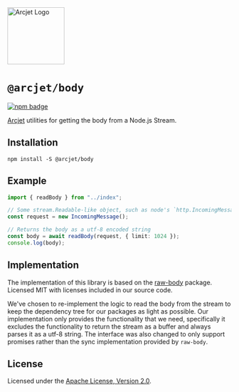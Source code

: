 <a href="https://arcjet.com" target="_arcjet-home">
  <picture>
    <source media="(prefers-color-scheme: dark)" srcset="https://arcjet.com/logo/arcjet-dark-lockup-voyage-horizontal.svg">
    <img src="https://arcjet.com/logo/arcjet-light-lockup-voyage-horizontal.svg" alt="Arcjet Logo" height="128" width="auto">
  </picture>
</a>

# `@arcjet/body`

<p>
  <a href="https://www.npmjs.com/package/@arcjet/body">
    <picture>
      <source media="(prefers-color-scheme: dark)" srcset="https://img.shields.io/npm/v/%40arcjet%2Fbody?style=flat-square&label=%E2%9C%A6Aj&labelColor=000000&color=5C5866">
      <img alt="npm badge" src="https://img.shields.io/npm/v/%40arcjet%2Fbody?style=flat-square&label=%E2%9C%A6Aj&labelColor=ECE6F0&color=ECE6F0">
    </picture>
  </a>
</p>

[Arcjet][arcjet] utilities for getting the body from a Node.js Stream.

## Installation

```shell
npm install -S @arcjet/body
```

## Example

```ts
import { readBody } from "../index";

// Some stream.Readable-like object, such as node's `http.IncomingMessage`
const request = new IncomingMessage();

// Returns the body as a utf-8 encoded string
const body = await readBody(request, { limit: 1024 });
console.log(body);
```

## Implementation

The implementation of this library is based on the [raw-body][node-raw-body]
package. Licensed MIT with licenses included in our source code.

We've chosen to re-implement the logic to read the body from the stream to keep
the dependency tree for our packages as light as possible. Our implementation only
provides the functionality that we need, specifically it excludes the functionality
to return the stream as a buffer and always parses it as a utf-8 string. The interface
was also changed to only support promises rather than the sync implementation provided by `raw-body`.

## License

Licensed under the [Apache License, Version 2.0][apache-license].

[arcjet]: https://arcjet.com
[node-raw-body]: https://github.com/stream-utils/raw-body/blob/191e4b6506dcf77198eed01c8feb4b6817008342/test/index.js
[apache-license]: http://www.apache.org/licenses/LICENSE-2.0
